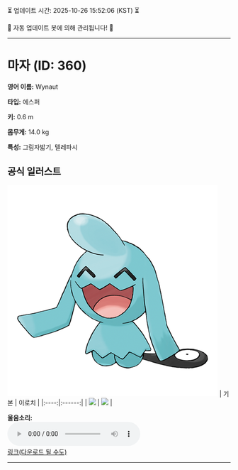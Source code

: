 
⏳ 업데이트 시간: 2025-10-26 15:52:06 (KST) ⏳

🤖 자동 업데이트 봇에 의해 관리됩니다! 🤖

---

# 마자 (ID: 360)
**영어 이름:** Wynaut

**타입:** 에스퍼

**키:** 0.6 m

**몸무게:** 14.0 kg

**특성:** 그림자밟기, 텔레파시

## 공식 일러스트
![](https://raw.githubusercontent.com/PokeAPI/sprites/master/sprites/pokemon/other/official-artwork/360.png)
| 기본 | 이로치 |
|:----:|:------:|
| <img src="http://play.pokemonshowdown.com/sprites/ani/wynaut.gif" width="200"> | <img src="http://play.pokemonshowdown.com/sprites/ani-shiny/wynaut.gif" width="200"> |

**울음소리:**<br><audio controls src="https://raw.githubusercontent.com/PokeAPI/cries/main/cries/pokemon/latest/360.ogg"></audio><br> [링크(다운로드 될 수도)](https://raw.githubusercontent.com/PokeAPI/cries/main/cries/pokemon/latest/360.ogg)


---
